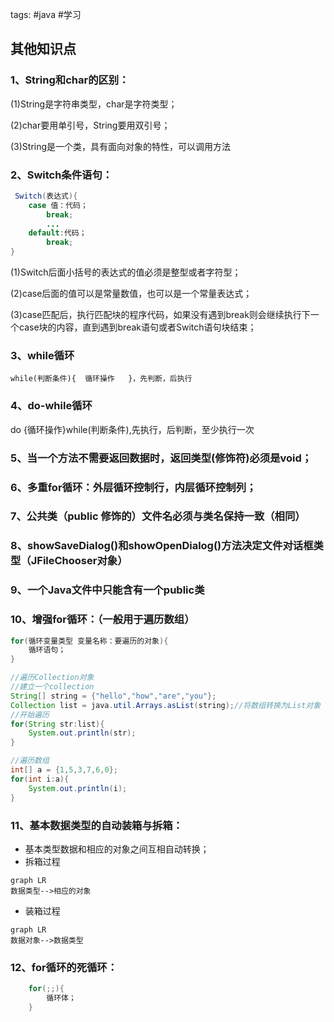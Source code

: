 tags: #java #学习

## 其他知识点
### 1、String和char的区别：

(1)String是字符串类型，char是字符类型；

(2)char要用单引号，String要用双引号；

(3)String是一个类，具有面向对象的特性，可以调用方法

### 2、Switch条件语句：

```java
 Switch(表达式){
    case 值：代码；
        break;
        ...
    default:代码；
        break;    
}
```
(1)Switch后面小括号的表达式的值必须是整型或者字符型；

(2)case后面的值可以是常量数值，也可以是一个常量表达式；

(3)case匹配后，执行匹配块的程序代码，如果没有遇到break则会继续执行下一个case块的内容，直到遇到break语句或者Switch语句块结束；

### 3、while循环

```
while(判断条件){  循环操作   }，先判断，后执行
```



### 4、do-while循环

do {循环操作}while(判断条件),先执行，后判断，至少执行一次



### 5、当一个方法不需要返回数据时，返回类型(修饰符)必须是void；

### 6、多重for循环：外层循环控制行，内层循环控制列；

### 7、公共类（public 修饰的）文件名必须与类名保持一致（相同）

### 8、showSaveDialog()和showOpenDialog()方法决定文件对话框类型（JFileChooser对象）

### 9、一个Java文件中只能含有一个public类

### 10、增强for循环：（一般用于遍历数组）

 ```java
 for(循环变量类型 变量名称：要遍历的对象){
     循环语句；
 }
 ```
```java
//遍历Collection对象
//建立一个collection
String[] string = {"hello","how","are","you"};
Collection list = java.util.Arrays.asList(string);//将数组转换为List对象
//开始遍历
for(String str:list){
    System.out.println(str);
}

//遍历数组
int[] a = {1,5,3,7,6,0};
for(int i:a){
    System.out.println(i);
}
```

###  11、基本数据类型的自动装箱与拆箱：

- 基本类型数据和相应的对象之间互相自动转换；
- 拆箱过程



```mermaid
graph LR
数据类型-->相应的对象  
```
- 装箱过程

```mermaid
graph LR
数据对象-->数据类型
```
### 12、for循环的死循环：

```java
    for(;;){
        循环体；
    }
```



